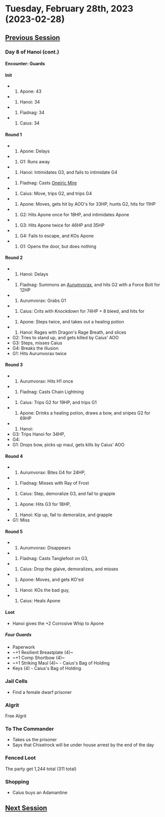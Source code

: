 # Tuesday, February 28th, 2023 (2023-02-28)

## [Previous Session](./2023-02-28.md)

### Day 8 of Hanoi (cont.)

#### Encounter: Guards

#### Init

- 1. Apone: 43
- 1. Hanoi: 34
- 1. Fladnag: 34
- 1. Caius: 34

#### Round 1

- 1. Apone: Delays
- 1. G1: Runs away
- 1. Hanoi: Intimidates G3, and fails to intimidate G4
- 1. Fladnag: Casts [Oneiric Mire](https://2e.aonprd.com/Spells.aspx?ID=961)
- 1. Caius: Move, trips G2, and trips G4
- 1. Apone: Moves, gets hit by AOO's for 33HP, hunts G2, hits for 11HP
- 1. G2: Hits Apone once for 18HP, and intimidates Apone
- 1. G3: Hits Apone twice for 46HP and 35HP
- 1. G4: Fails to escape, and KOs Apone
- 1. G1: Opens the door, but does nothing

#### Round 2

- 1. Hanoi: Delays
- 1. Fladnag: Summons an [Aurumvorax](https://2e.aonprd.com/Monsters.aspx?ID=558), and hits G2 with a Force Bolt for 12HP
- 1. Aurumvorax: Grabs G1
- 1. Caius: Crits with Knockdown for 74HP + 8 bleed, and hits for 
- 1. Apone: Steps twice, and takes out a healing potion
- 1. Hanoi: Rages with Dragon's Rage Breath, and slices 
- G2: Tries to stand up, and gets killed by Caius' AOO
- G3: Steps, misses Caius
- G4: Breaks the illusion
- G1: Hits Aurumvorax twice

#### Round 3

- 1. Aurumvorax: Hits H1 once
- 1. Fladnag: Casts Chain Lightning
- 1. Caius: Trips G2 for 19HP, and trips G1
- 1. Apone: Drinks a healing potion, draws a bow, and snipes G2 for 69HP
- 1. Hanoi: 
- G3: Trips Hanoi for 34HP, 
- G4: 
- G1: Drops bow, picks up maul, gets kills by Caius' AOO

#### Round 4

- 1. Aurumvorax: Bites G4 for 24HP, 
- 1. Fladnag: Misses with Ray of Frost
- 1. Caius: Step, demoralize G3, and fail to grapple
- 1. Apone: Hits G3 for 18HP, 
- 1. Hanoi: Kip up, fail to demoralize, and grapple
- G1: Miss

#### Round 5

- 1. Aurumvorax: Disappears
- 1. Fladnag: Casts Tanglefoot on G3, 
- 1. Caius: Drop the glaive, demoralizes, and misses
- 1. Apone: Moves, and gets KO'ed
- 1. Hanoi: KOs the bad guy, 
- 1. Caius: Heals Apone

#### Loot

- Hanoi gives the +2 Corrosive Whip to Apone

##### Four Guards

- Paperwork
- ~+1 Resilient Breastplate (4)~
- ~+1 Comp Shortbow (4)~
- ~+1 Striking Maul (4)~ - Caius's Bag of Holding
- Keys (4) - Caius's Bag of Holding

### Jail Cells

- Find a female dwarf prisoner

### Algrit

Free Algrit

### To The Commander

- Takes us the prisoner
- Says that Chiselrock will be under house arrest by the end of the day

### Fenced Loot

The party get 1,244 total (311 total)

### Shopping

- Caius buys an Adamantine 

## [Next Session](./2022-XX-XX.md)
